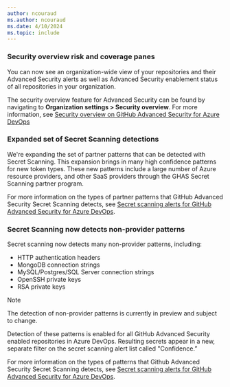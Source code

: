 ```yaml
---
author: ncouraud
ms.author: ncouraud
ms.date: 4/10/2024
ms.topic: include
---
```


### Security overview risk and coverage panes 
You can now see an organization-wide view of your repositories and their Advanced Security alerts as well as Advanced Security enablement status of all repositories in your organization. 

The security overview feature for Advanced Security can be found by navigating to **Organization settings > Security overview**. For more information, see [Security overview on GitHub Advanced Security for Azure DevOps](/azure/devops/repos/security/github-advanced-security-security-overview)

### Expanded set of Secret Scanning detections

We're expanding the set of partner patterns that can be detected with Secret Scanning. This expansion brings in many high confidence patterns for new token types. These new patterns include a large number of Azure resource providers, and other SaaS providers through the GHAS Secret Scanning partner program. 

For more information on the types of partner patterns that GitHub Advanced Security Secret Scanning detects, see [Secret scanning alerts for GitHub Advanced Security for Azure DevOps](/azure/devops/repos/security/github-advanced-security-secret-scanning?view=azure-devops&branch=main#secret-scanning-patterns&preserve-view=true).

### Secret Scanning now detects non-provider patterns

Secret scanning now detects many non-provider patterns, including:
- HTTP authentication headers
- MongoDB connection strings
- MySQL/Postgres/SQL Server connection strings
- OpenSSH private keys
- RSA private keys 

> [!NOTE]
> The detection of non-provider patterns is currently in preview and subject to change.

Detection of these patterns is enabled for all GitHub Advanced Security enabled repositories in Azure DevOps. Resulting secrets appear in a new, separate filter on the secret scanning alert list called "Confidence.”

For more information on the types of patterns that Github Advanced Security Secret Scanning detects, see [Secret scanning alerts for GitHub Advanced Security for Azure DevOps](/azure/devops/repos/security/github-advanced-security-secret-scanning?view=azure-devops&branch=main#secret-scanning-patterns&preserve-view=true).
